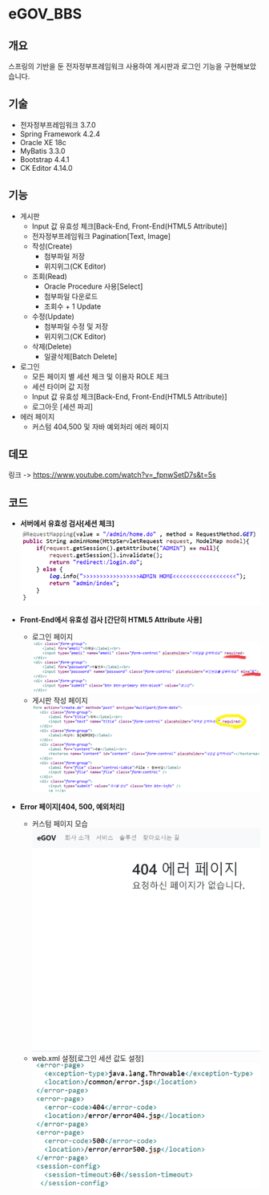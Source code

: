 # eGOV_BBS


## 개요
스프링의 기반을 둔 전자정부프레임워크 사용하여 게시판과 로그인 기능을 구현해보았습니다. 

## 기술
* 전자정부프레임워크 3.7.0
* Spring Framework 4.2.4
* Oracle XE 18c
* MyBatis 3.3.0
* Bootstrap 4.4.1
* CK Editor 4.14.0

## 기능
* 게시판
    * Input 값 유효성 체크[Back-End, Front-End(HTML5 Attribute)]
    * 전자정부프레임워크 Pagination[Text, Image]
    * 작성(Create)
        * 첨부파일 저장
        * 위지위그(CK Editor)
    * 조회(Read)
        * Oracle Procedure 사용[Select]
        * 첨부파일 다운로드
        * 조회수 + 1 Update
    * 수정(Update)
        * 첨부파일 수정 및 저장
        * 위지위그(CK Editor)
    * 삭제(Delete)
        * 일괄삭제[Batch Delete]
* 로그인
    * 모든 페이지 별 세션 체크 및 이용자 ROLE 체크
    * 세션 타이머 값 지정
    * Input 값 유효성 체크[Back-End, Front-End(HTML5 Attribute)]
    * 로그아웃 [세션 파괴]
* 에러 페이지
    * 커스텀 404,500 및 자바 예외처리 에러 페이지
    
## 데모
링크 -> https://www.youtube.com/watch?v=_fpnwSetD7s&t=5s
    
## 코드
* **서버에서 유효성 검사[세션 체크]**
![설명](media/backend_check.png)

* **Front-End에서 유효성 검사 [간단히 HTML5 Attribute 사용]**
    * 로그인 페이지
![](media/frontend_check_login.png)
    * 게시판 작성 페이지
![](media/frontend_check_create.png)

* **Error 페이지[404, 500, 예외처리]**
    * 커스텀 페이지 모습
![](media/404_error.png)
    * web.xml 설정[로그인 세션 값도 설정]
![](media/error.png)
